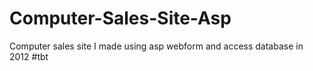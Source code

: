 # Computer-Sales-Site-Asp
Computer sales site I made using asp webform and access database in 2012 #tbt
